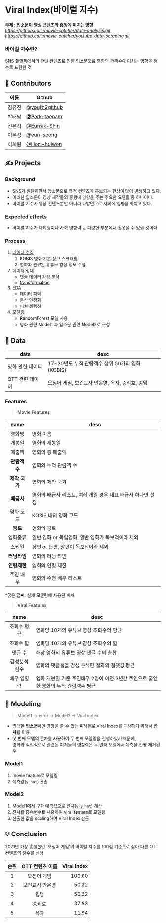 # Viral Index(바이럴 지수)
**부제 : 입소문이 영상 콘텐츠의 흥행에 미치는 영향**  
*https://github.com/movie-catcher/data-analysis.git*
*https://github.com/movie-catcher/youtube-data-scraping.git*
### 바이럴 지수란?
SNS 플랫폼에서의 관련 컨텐츠로 인한 입소문으로 영화의 관객수에 미치는 영향을 점수로 표현한 것

## 🙋 Contributors
|이름|Github|
|---|---|
|김유진|[@youjin2github](https://github.com/youjin2github)
|박태남|[@Park-taenam](https://github.com/Park-taenam)
|신은식|[@Eunsik-Shin](https://github.com/Eunsik-Shin)
|이은성|[@eun-seong](https://github.com/eun-seong)
|이희원|[@Honi-huiwon](https://github.com/Honi-huiwon)

## ✍️ Projects
### Background
* SNS가 발달하면서 입소문으로 특정 컨텐츠가 홍보되는 현상이 많이 발생하고 있다.
* 이러한 입소문이 영상 제작물의 흥행에 영향을 주는 주요한 요인들 중 하나이다.
* 바이럴 지수가 영상 컨텐츠뿐만 아니라 다방면으로 사회에 영향을 끼치고 있다.

### Expected effects
* 바이럴 지수가 마케팅이나 사회 영향력 등 다양한 부분에서 활용될 수 있을 것이다.


### Process
1. [데이터 수집](https://github.com/movie-catcher/youtube-data-scraping)
   1. KOBIS 영화 기본 정보 스크래핑
   2. 영화와 관련된 유튜브 영상 정보 수집
2. 데이터 정제
    * [댓글 데이터 감성 분석](https://github.com/movie-catcher/youtube-data-scraping#-%EA%B0%90%EC%84%B1-%EB%B6%84%EC%84%9D)
    * [transformation](https://github.com/movie-catcher/data-analysis#data-transformation)
3. [EDA](https://github.com/movie-catcher/data-analysis#-eda)
   * 데이터 파악
   * 분산 안정화
   * 피쳐 셀렉션
4. [모델링](https://github.com/movie-catcher/modeling)
   * RandomForest 모델 사용
   * 영화 관련 Model1 과 입소문 관련 Model2로 구성


## 💾 Data

|data|desc|
|---|---|
|영화 관련 데이터|17~20년도 누적 관람객수 상위 50개의 영화(KOBIS)|
|OTT 관련 데이터|오징어 게임, 보건교사 안은영, 옥자, 승리호, 킹덤|

### Features

> **Movie Features**

|name|desc|
|:---:|---|
|영화명|영화 이름|
|개봉일|영화의 개봉일|
|매출액|영화의 총 매출액|
|**관람객 수**|영화의 누적 관람객 수|
|**제작 국가**|영화의 제작 국가|
|**배급사**|영화의 배급사 리스트, 여러 개일 경우 대표 배급사 하나만 선정|
|영화 코드|KOBIS 내의 영화 코드|
|**장르**|영화의 장르|
|영화종류|일반 영화 or 독립영화, 일반 영화가 독보적이라 제외|
|스케일|장편 or 단편, 장편이 독보적이라 제외|
|**러닝타임**|영화의 러닝 타임|
|**연령제한**|영화의 연령 제한|
|주연 배우|영화의 주연 배우 리스트|

*굵은 글씨: 실제 모델링에 사용된 피쳐


> **Viral Features**

|name|desc|
|:---:|---|
|조회수 평균|영화당 10개의 유튜브 영상 조회수의 평균|
|조회수 합|영화당 10개의 유튜브 영상 조회수의 합|
|댓글 수|해당 영화의 유튜브 영상 댓글 수의 총합|
|감성분석 점수|영화의 댓글들을 감성 분석한 결과의 절댓값 평균|
|배우 영향력|영화 개봉일 기준 주연배우 2명이 이전 3년간 주연으로 출연한 영화의 누적 관람객수 평균| 

## 🧩 Modeling
> Model1 -> error -> Model2 -> Viral index

* 최대한 **입소문**에만 영향을 줄 수 있는 피쳐들로 Viral Index를 구상하기 위해서 **잔차**를 이용
* 첫 번째 모델의 잔차를 사용하여 두 번째 모델링을 진행하였기 때문에,   
    영화와 직접적으로 관련된 피쳐들의 영향력은  두 번째 모델에서 예측을 진행
제거된 후
### Model1
1. movie feature로 모델링
2. 예측값(`y_hat`) 산출

### Model2
1. Model1에서 구한 예측값으로 잔차(`y`-`y_hat`) 계산
2. 잔차를 종속변수로 사용하여 viral feature로 모델링
3. 산출한 값을 scaling하여 Viral Index 산출

## 💡 Conclusion

2021년 가장 흥행했던 '오징어 게임'의 바이럴 지수를 100점 기준으로 삼아 다른 OTT 컨텐츠의 점수를 산정

|순위|OTT 컨텐츠 이름|Viral Index|
|:---:|:---:|---:|
|1|오징어 게임|100.00|
|2|보건교사 안은영|50.32|
|3|킹덤|50.22|
|4|승리호|37.93|
|5|옥자|11.94|

